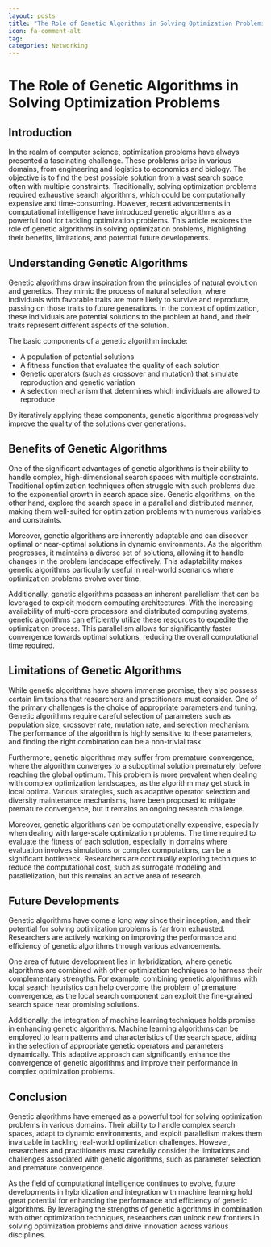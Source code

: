 ```yaml
---
layout: posts
title: "The Role of Genetic Algorithms in Solving Optimization Problems"
icon: fa-comment-alt
tag:      
categories: Networking
---
```



# The Role of Genetic Algorithms in Solving Optimization Problems

## Introduction

In the realm of computer science, optimization problems have always presented a fascinating challenge. These problems arise in various domains, from engineering and logistics to economics and biology. The objective is to find the best possible solution from a vast search space, often with multiple constraints. Traditionally, solving optimization problems required exhaustive search algorithms, which could be computationally expensive and time-consuming. However, recent advancements in computational intelligence have introduced genetic algorithms as a powerful tool for tackling optimization problems. This article explores the role of genetic algorithms in solving optimization problems, highlighting their benefits, limitations, and potential future developments.

## Understanding Genetic Algorithms

Genetic algorithms draw inspiration from the principles of natural evolution and genetics. They mimic the process of natural selection, where individuals with favorable traits are more likely to survive and reproduce, passing on those traits to future generations. In the context of optimization, these individuals are potential solutions to the problem at hand, and their traits represent different aspects of the solution.

The basic components of a genetic algorithm include:

- A population of potential solutions
- A fitness function that evaluates the quality of each solution
- Genetic operators (such as crossover and mutation) that simulate reproduction and genetic variation
- A selection mechanism that determines which individuals are allowed to reproduce

By iteratively applying these components, genetic algorithms progressively improve the quality of the solutions over generations.

## Benefits of Genetic Algorithms

One of the significant advantages of genetic algorithms is their ability to handle complex, high-dimensional search spaces with multiple constraints. Traditional optimization techniques often struggle with such problems due to the exponential growth in search space size. Genetic algorithms, on the other hand, explore the search space in a parallel and distributed manner, making them well-suited for optimization problems with numerous variables and constraints.

Moreover, genetic algorithms are inherently adaptable and can discover optimal or near-optimal solutions in dynamic environments. As the algorithm progresses, it maintains a diverse set of solutions, allowing it to handle changes in the problem landscape effectively. This adaptability makes genetic algorithms particularly useful in real-world scenarios where optimization problems evolve over time.

Additionally, genetic algorithms possess an inherent parallelism that can be leveraged to exploit modern computing architectures. With the increasing availability of multi-core processors and distributed computing systems, genetic algorithms can efficiently utilize these resources to expedite the optimization process. This parallelism allows for significantly faster convergence towards optimal solutions, reducing the overall computational time required.

## Limitations of Genetic Algorithms

While genetic algorithms have shown immense promise, they also possess certain limitations that researchers and practitioners must consider. One of the primary challenges is the choice of appropriate parameters and tuning. Genetic algorithms require careful selection of parameters such as population size, crossover rate, mutation rate, and selection mechanism. The performance of the algorithm is highly sensitive to these parameters, and finding the right combination can be a non-trivial task.

Furthermore, genetic algorithms may suffer from premature convergence, where the algorithm converges to a suboptimal solution prematurely, before reaching the global optimum. This problem is more prevalent when dealing with complex optimization landscapes, as the algorithm may get stuck in local optima. Various strategies, such as adaptive operator selection and diversity maintenance mechanisms, have been proposed to mitigate premature convergence, but it remains an ongoing research challenge.

Moreover, genetic algorithms can be computationally expensive, especially when dealing with large-scale optimization problems. The time required to evaluate the fitness of each solution, especially in domains where evaluation involves simulations or complex computations, can be a significant bottleneck. Researchers are continually exploring techniques to reduce the computational cost, such as surrogate modeling and parallelization, but this remains an active area of research.

## Future Developments

Genetic algorithms have come a long way since their inception, and their potential for solving optimization problems is far from exhausted. Researchers are actively working on improving the performance and efficiency of genetic algorithms through various advancements.

One area of future development lies in hybridization, where genetic algorithms are combined with other optimization techniques to harness their complementary strengths. For example, combining genetic algorithms with local search heuristics can help overcome the problem of premature convergence, as the local search component can exploit the fine-grained search space near promising solutions.

Additionally, the integration of machine learning techniques holds promise in enhancing genetic algorithms. Machine learning algorithms can be employed to learn patterns and characteristics of the search space, aiding in the selection of appropriate genetic operators and parameters dynamically. This adaptive approach can significantly enhance the convergence of genetic algorithms and improve their performance in complex optimization problems.

## Conclusion

Genetic algorithms have emerged as a powerful tool for solving optimization problems in various domains. Their ability to handle complex search spaces, adapt to dynamic environments, and exploit parallelism makes them invaluable in tackling real-world optimization challenges. However, researchers and practitioners must carefully consider the limitations and challenges associated with genetic algorithms, such as parameter selection and premature convergence.

As the field of computational intelligence continues to evolve, future developments in hybridization and integration with machine learning hold great potential for enhancing the performance and efficiency of genetic algorithms. By leveraging the strengths of genetic algorithms in combination with other optimization techniques, researchers can unlock new frontiers in solving optimization problems and drive innovation across various disciplines.